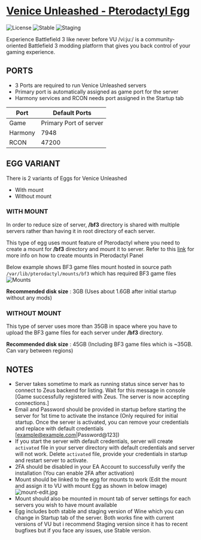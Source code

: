 ﻿
# [Venice Unleashed - Pterodactyl Egg](https://veniceunleashed.net/)

![License](https://img.shields.io/github/license/itsmemac/VU-Pterodactyl?style=plastic/badge.svg) ![Stable](https://github.com/itsmemac/VU-Pterodactyl/actions/workflows/stable.yml/badge.svg) ![Staging](https://github.com/itsmemac/VU-Pterodactyl/actions/workflows/staging.yml/badge.svg)


Experience Battlefield 3 like never before
VU /vi:ju:/ is a community-oriented Battlefield 3 modding platform that gives you back control of your gaming experience.

## PORTS

 - 3 Ports are required to run Venice Unleashed servers
 - Primary port is automatically assigned as game port for the server
 - Harmony services and RCON needs port assigned in the Startup tab

|  Port   |      Default Ports      |
|---------|-------------------------|
|  Game   |  Primary Port of server |
| Harmony |           7948          |
|  RCON   |          47200          |

## EGG VARIANT

There is 2 variants of Eggs for Venice Unleashed
- With mount
- Without mount

### WITH MOUNT

In order to reduce size of server, **/bf3** directory is shared with multiple servers rather than having it in root directory of each server.

This type of egg uses mount feature of Pterodactyl where you need to create a mount for **/bf3** directory and mount it to server.
Refer to this [link](https://pterodox.com/guides/mounts.html)  for more info on how to create mounts in Pterodactyl Panel

Below example shows BF3 game files mount hosted in source path `/var/lib/pterodactyl/mounts/bf3` which has required BF3 game files
![Mounts](https://i.postimg.cc/mgrmVL5t/image.png)

**Recommended disk size** : 3GB (Uses about 1.6GB after initial startup without any mods)

### WITHOUT MOUNT

This type of server uses more than 35GB in space where you have to upload the BF3 game files for each server under **/bf3** directory.

**Recommended disk size** : 45GB (Including BF3 game files which is ~35GB. Can vary between regions)

## NOTES

- Server takes sometime to mark as running status since server has to connect to Zeus backend for listing. Wait for this message in console [Game successfully registered with Zeus. The server is now accepting connections.]
- Email and Password should be provided in startup before starting the server for 1st time to activate the instance (Only required for initial startup. Once the server is activated, you can remove your credentials and replace with default credentials [example@example.com|Password@123])
- If you start the server with default credentials, server will create `activated` file in your server directory with default credentials and server will not work. Delete `activated` file, provide your credentials in startup and restart server to activate.
- 2FA should be disabled in your EA Account to successfully verify the installation (You can enable 2FA after activation)
- Mount should be linked to the egg for mounts to work (Edit the mount and assign it to VU with mount Egg as shown in below image)
![mount-edit.jpg](https://i.postimg.cc/NfdQNwt5/mount-edit.jpg)
- Mount should also be mounted in mount tab of server settings for each servers you wish to have mount available
- Egg includes both stable and staging version of Wine which you can change in Startup tab of the server. Both works fine with current versions of VU but i recommend Staging version since it has to recent bugfixes but if you face any issues, use Stable version.
